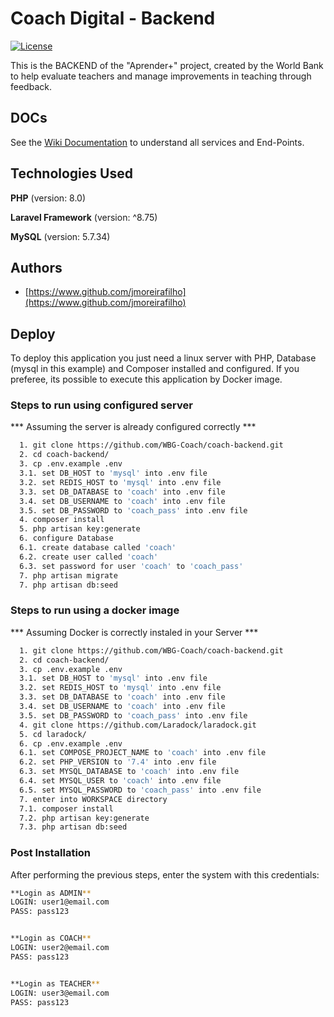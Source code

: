 
# Coach Digital - Backend
[![License](https://img.shields.io/badge/license-MIT-blue.svg)](https://github.com/WBG-Coach/coach-admin/blob/main/LICENSE.md)

This is the BACKEND of the "Aprender+" project, created by the World Bank to help evaluate teachers and manage improvements in teaching through feedback.


## DOCs

See the [Wiki Documentation](https://github.com/WBG-Coach/coach-backend/wiki) to understand all services and End-Points.


## Technologies Used

**PHP** (version: 8.0)

**Laravel Framework** (version: ^8.75)

**MySQL** (version: 5.7.34)
## Authors

- [https://www.github.com/jmoreirafilho](https://www.github.com/jmoreirafilho)

## Deploy

To deploy this application you just need a linux server with PHP, Database (mysql in this example) and Composer installed and configured. 
If you preferee, its possible to execute this application by Docker image.

### Steps to run using configured server
*** Assuming the server is already configured correctly ***
```bash
  1. git clone https://github.com/WBG-Coach/coach-backend.git
  2. cd coach-backend/
  3. cp .env.example .env
  3.1. set DB_HOST to 'mysql' into .env file
  3.2. set REDIS_HOST to 'mysql' into .env file
  3.3. set DB_DATABASE to 'coach' into .env file
  3.4. set DB_USERNAME to 'coach' into .env file
  3.5. set DB_PASSWORD to 'coach_pass' into .env file
  4. composer install
  5. php artisan key:generate
  6. configure Database
  6.1. create database called 'coach'
  6.2. create user called 'coach'
  6.3. set password for user 'coach' to 'coach_pass'
  7. php artisan migrate
  7. php artisan db:seed
```


### Steps to run using a docker image
*** Assuming Docker is correctly instaled in your Server ***
```bash
  1. git clone https://github.com/WBG-Coach/coach-backend.git
  2. cd coach-backend/
  3. cp .env.example .env
  3.1. set DB_HOST to 'mysql' into .env file
  3.2. set REDIS_HOST to 'mysql' into .env file
  3.3. set DB_DATABASE to 'coach' into .env file
  3.4. set DB_USERNAME to 'coach' into .env file
  3.5. set DB_PASSWORD to 'coach_pass' into .env file
  4. git clone https://github.com/Laradock/laradock.git
  5. cd laradock/
  6. cp .env.example .env
  6.1. set COMPOSE_PROJECT_NAME to 'coach' into .env file
  6.2. set PHP_VERSION to '7.4' into .env file
  6.3. set MYSQL_DATABASE to 'coach' into .env file
  6.4. set MYSQL_USER to 'coach' into .env file
  6.5. set MYSQL_PASSWORD to 'coach_pass' into .env file
  7. enter into WORKSPACE directory
  7.1. composer install
  7.2. php artisan key:generate
  7.3. php artisan db:seed
```
### Post Installation
After performing the previous steps, enter the system with this credentials:

```bash
**Login as ADMIN**
LOGIN: user1@email.com
PASS: pass123


**Login as COACH**
LOGIN: user2@email.com
PASS: pass123


**Login as TEACHER**
LOGIN: user3@email.com
PASS: pass123
```
